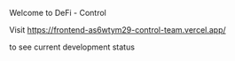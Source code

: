 Welcome to DeFi - Control


Visit 
https://frontend-as6wtym29-control-team.vercel.app/

to see current development status
